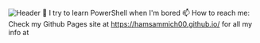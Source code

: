## 
![Header](./your-header-image-name.png)
🔭 I try to learn PowerShell when I'm bored
📫 How to reach me: Check my Github Pages site at https://hamsammich00.github.io/ for all my info at
<!--
**hamsammich00/hamsammich00** is a ✨ _special_ ✨ repository because its `README.md` (this file) appears on your GitHub profile.

Here are some ideas to get you started:

- 🔭 I’m currently working on ...
- 🌱 I’m currently learning ...
- 👯 I’m looking to collaborate on ...
- 🤔 I’m looking for help with ...
- 💬 Ask me about ...
- 📫 How to reach me: ...
- 😄 Pronouns: ...
- ⚡ Fun fact: ...
-->

